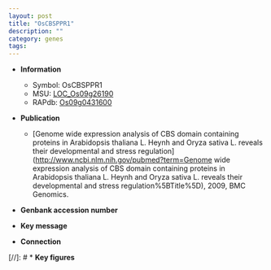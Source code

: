 ```yaml
---
layout: post
title: "OsCBSPPR1"
description: ""
category: genes
tags: 
---
```


* **Information**  
    + Symbol: OsCBSPPR1  
    + MSU: [LOC_Os09g26190](http://rice.uga.edu/cgi-bin/ORF_infopage.cgi?orf=LOC_Os09g26190)  
    + RAPdb: [Os09g0431600](http://rapdb.dna.affrc.go.jp/viewer/gbrowse_details/irgsp1?name=Os09g0431600)  

* **Publication**  
    + [Genome wide expression analysis of CBS domain containing proteins in Arabidopsis thaliana L. Heynh and Oryza sativa L. reveals their developmental and stress regulation](http://www.ncbi.nlm.nih.gov/pubmed?term=Genome wide expression analysis of CBS domain containing proteins in Arabidopsis thaliana L. Heynh and Oryza sativa L. reveals their developmental and stress regulation%5BTitle%5D), 2009, BMC Genomics.

* **Genbank accession number**  

* **Key message**  

* **Connection**  

[//]: # * **Key figures**  


